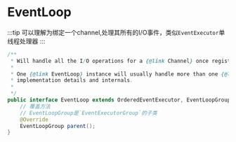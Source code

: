 # EventLoop

:::tip
可以理解为绑定一个channel,处理其所有的I/O事件，类似`EventExecutor`单线程处理器
:::

```java
/**
 * Will handle all the I/O operations for a {@link Channel} once registered.
 *
 * One {@link EventLoop} instance will usually handle more than one {@link Channel} but this may depend on
 * implementation details and internals.
 *
 */
public interface EventLoop extends OrderedEventExecutor, EventLoopGroup {
    // 覆盖方法
    // EventLoopGroup是`EventExecutorGroup`的子类
    @Override
    EventLoopGroup parent();
}
```
